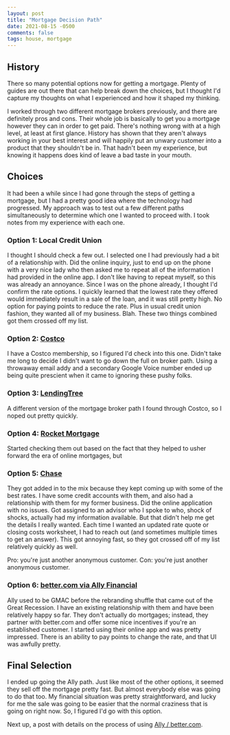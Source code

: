 ```yaml
---
layout: post
title: "Mortgage Decision Path"
date: 2021-08-15 -0500
comments: false
tags: house, mortgage
---
```


## History

There so many potential options now for getting a mortgage.  Plenty of guides are out there that can help break down
the choices, but I thought I'd capture my thoughts on what I experienced and how it shaped my thinking.

I worked through two different mortgage brokers previously, and there are definitely pros and cons.  Their whole job is
basically to get you a mortgage however they can in order to get paid.  There's nothing wrong with at a high level, at
least at first glance.  History has shown that they aren't always working in your best interest and will happily put an
unwary customer into a product that they shouldn't be in.  That hadn't been my experience, but knowing it happens does
kind of leave a bad taste in your mouth.

## Choices

It had been a while since I had gone through the steps of getting a mortgage, but I had a pretty good idea where the
technology had progressed.  My approach was to test out a few different paths simultaneously to determine which one I 
wanted to proceed with.  I took notes from my experience with each one.

### Option 1: Local Credit Union

I thought I should check a few out.  I selected one I had previously had a bit of a relationship with.  Did the online
inquiry, just to end up on the phone with a very nice lady who then asked me to repeat all of the information I had
provided in the online app.  I don't like having to repeat myself, so this was already an annoyance.  Since I was on
the phone already, I thought I'd confirm the rate options.  I quickly learned that the lowest rate they offered would
immediately result in a sale of the loan, and it was still pretty high.  No option for paying points to reduce the rate.
Plus in usual credit union fashion, they wanted all of my business.  Blah.  These two things combined got them crossed
off my list.

### Option 2: [Costco][costco]

I have a Costco membership, so I figured I'd check into this one.  Didn't take me long to decide I didn't want to go
down the full on broker path.  Using a throwaway email addy and a secondary Google Voice number ended up being quite
prescient when it came to ignoring these pushy folks.

### Option 3: [LendingTree][lt]

A different version of the mortgage broker path I found through Costco, so I noped out pretty quickly.

### Option 4: [Rocket Mortgage][rocket]

Started checking them out based on the fact that they helped to usher forward the era of online mortgages, but 

### Option 5: [Chase][chase]

They got added in to the mix because they kept coming up with some of the best rates.  I have some credit accounts with
them, and also had a relationship with them for my former business.  Did the online application with no issues.  Got
assigned to an advisor who I spoke to who, shock of shocks, actually had my information available.  But that didn't
help me get the details I really wanted.  Each time I wanted an updated rate quote or closing costs worksheet, I had
to reach out (and sometimes multiple times to get an answer).  This got annoying fast, so they got crossed off of my 
list relatively quickly as well.

Pro: you're just another anonymous customer.  Con: you're just another anonymous customer.

### Option 6: [better.com via Ally Financial][ally]

Ally used to be GMAC before the rebranding shuffle that came out of the Great Recession.  I have an existing
relationship with them and have been relatively happy so far.  They don't actually do mortgages; instead, they partner
with better.com and offer some nice incentives if you're an established customer.  I started using their online app and
was pretty impressed.  There is an ability to pay points to change the rate, and that UI was awfully pretty.

## Final Selection

I ended up going the Ally path.  Just like most of the other options, it seemed they sell off the mortgage pretty fast.
But almost everybody else was going to do that too.  My financial situation was pretty straightforward, and lucky for me
the sale was going to be easier that the normal craziness that is going on right now. So, I figured I'd go with this
option.

Next up, a post with details on the process of using [Ally / better.com][ally].

[costco]: https://www.costco.com/mortgage-services.html
[lt]: https://www.lendingtree.com/home/mortgage/
[rocket]: https://www.rocketmortgage.com/
[chase]: https://www.chase.com/personal/mortgage
[ally]: https://www.ally.com/home-loans/mortgage/